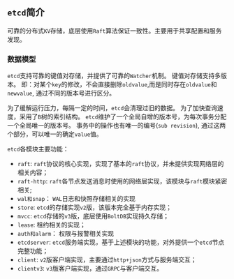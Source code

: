 ## `etcd`简介
可靠的分布式`KV`存储，底层使用`Raft`算法保证一致性。主要用于共享配置和服务发现。
### 数据模型
`etcd`支持可靠的键值对存储，并提供了可靠的`Watcher`机制。
键值对存储支持多版本。
即：对某个`key`的修改，不会直接删除`oldvalue`,而是同时存在`oldvalue`和`newvalue`, 通过不同的版本号进行区分。

为了缓解运行压力，每隔一定的时间，`etcd`会清理过旧的数据。
为了加快查询速度，采用了`B`树的索引结构。
`etcd`维护了一个全局自增的版本号，为每次事务分配一个全局唯一的版本号。
事务中的操作也有唯一的编号(`sub revision`), 通过这两个部分，可以唯一的确定`value`值。

`etcd`各模块主要功能：
* `raft`: `raft`协议的核心实现，实现了基本的`raft`协议，并未提供实现网络层的相关内容；
* `raft-http`: `raft`各节点发送消息时使用的网络层实现，该模块与`raft`模块紧密相关;
* `wal和snap`： `WAL`日志和快照存储相关的实现
* `store`: `etcd`的存储实现`v2`版，该版本完全基于内存实现；
* `mvcc`: `etcd`存储的`v3`版，底层使用`BoltDB`实现持久存储；
* `lease`: 租约相关的实现；
* `auth和alarm`： 权限与报警相关实现
* `etcdserver`: `etcd`服务端实现，基于上述模块的功能，对外提供一个`etcd`节点完整功能；
* `client`: `v2`版客户端实现，主要通过`http+json`方式与服务端交互；
* `clientv3`: `v3`版客户端实现，通过`GRPC`与客户端交互。





